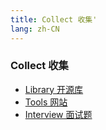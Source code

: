 ```yaml
---
title: Collect 收集'
lang: zh-CN
---
```

<!-- ---
layout: AboutLayout
--- -->

### Collect 收集

- [Library 开源库](./library/index.md)
- [Tools 网站](./tools/index.md)
- [Interview 面试题](./interview/index.md)
